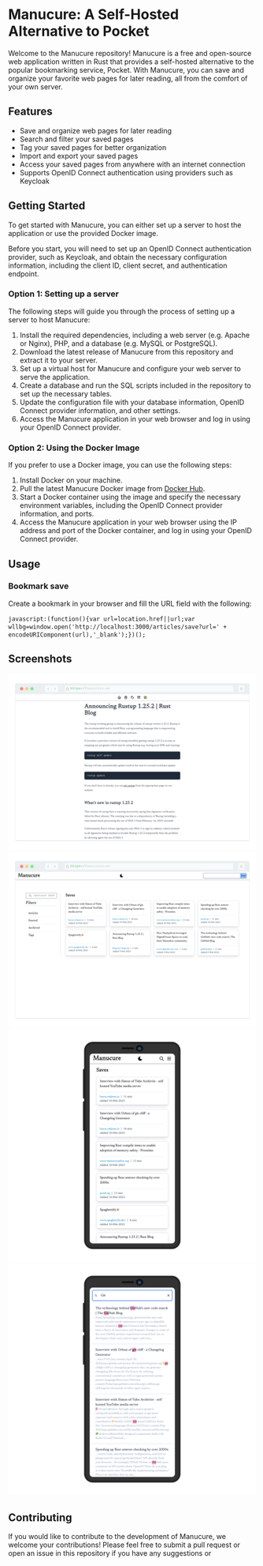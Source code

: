 # Manucure: A Self-Hosted Alternative to Pocket

Welcome to the Manucure repository! Manucure is a free and open-source web application written in Rust that provides a self-hosted alternative to the popular bookmarking service, Pocket. With Manucure, you can save and organize your favorite web pages for later reading, all from the comfort of your own server.


## Features

- Save and organize web pages for later reading
- Search and filter your saved pages
- Tag your saved pages for better organization
- Import and export your saved pages
- Access your saved pages from anywhere with an internet connection
- Supports OpenID Connect authentication using providers such as Keycloak


## Getting Started

To get started with Manucure, you can either set up a server to host the application or use the provided Docker image.

Before you start, you will need to set up an OpenID Connect authentication provider, such as Keycloak, and obtain the necessary configuration information, including the client ID, client secret, and authentication endpoint.

### Option 1: Setting up a server

The following steps will guide you through the process of setting up a server to host Manucure:

1. Install the required dependencies, including a web server (e.g. Apache or Nginx), PHP, and a database (e.g. MySQL or PostgreSQL).
2. Download the latest release of Manucure from this repository and extract it to your server.
3. Set up a virtual host for Manucure and configure your web server to serve the application.
4. Create a database and run the SQL scripts included in the repository to set up the necessary tables.
5. Update the configuration file with your database information, OpenID Connect provider information, and other settings.
6. Access the Manucure application in your web browser and log in using your OpenID Connect provider.


### Option 2: Using the Docker Image

If you prefer to use a Docker image, you can use the following steps:

1. Install Docker on your machine.
2. Pull the latest Manucure Docker image from [Docker Hub](https://hub.docker.com).
3. Start a Docker container using the image and specify the necessary environment variables, including the OpenID Connect provider information, and ports.
4. Access the Manucure application in your web browser using the IP address and port of the Docker container, and log in using your OpenID Connect provider.


## Usage

### Bookmark save

Create a bookmark in your browser and fill the URL field with the following: 
```shell
javascript:(function(){var url=location.href||url;var wllbg=window.open('http://localhost:3000/articles/save?url=' + encodeURIComponent(url),'_blank');})();
```

## Screenshots

![screenshot](docs/article-laptop.png)    
![screenshot](docs/index-laptop.png)  
![screenshot](docs/index-mobile.png)
![search-mobile.png](docs/search-mobile.png)

## Contributing

If you would like to contribute to the development of Manucure, we welcome your contributions! Please feel free to submit a pull request or open an issue in this repository if you have any suggestions or
